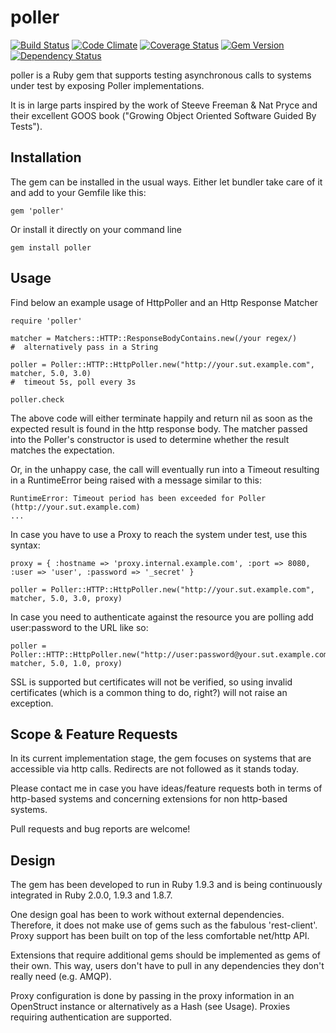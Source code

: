 poller
======


[![Build Status](https://travis-ci.org/mkrogemann/poller.png)](https://travis-ci.org/mkrogemann/poller)
[![Code Climate](https://codeclimate.com/github/mkrogemann/poller.png)](https://codeclimate.com/github/mkrogemann/poller)
[![Coverage Status](https://coveralls.io/repos/mkrogemann/poller/badge.png?branch=master)](https://coveralls.io/r/mkrogemann/poller)
[![Gem Version](https://badge.fury.io/rb/poller.png)](http://badge.fury.io/rb/poller)
[![Dependency Status](https://gemnasium.com/mkrogemann/poller.png)](https://gemnasium.com/mkrogemann/poller)

poller is a Ruby gem that supports testing asynchronous calls to systems under test by exposing Poller implementations.

It is in large parts inspired by the work of Steeve Freeman &amp; Nat Pryce and their excellent GOOS book ("Growing Object Oriented Software Guided By Tests").

Installation
------------
The gem can be installed in the usual ways. Either let bundler take care of it and add to your Gemfile like this:

    gem 'poller'

Or install it directly on your command line

    gem install poller

Usage
-----
Find below an example usage of HttpPoller and an Http Response Matcher

    require 'poller'

    matcher = Matchers::HTTP::ResponseBodyContains.new(/your regex/)
    #  alternatively pass in a String

    poller = Poller::HTTP::HttpPoller.new("http://your.sut.example.com", matcher, 5.0, 3.0)
    #  timeout 5s, poll every 3s

    poller.check

The above code will either terminate happily and return nil as soon as the expected result is found in the http response body. The matcher passed into the Poller's constructor is used to determine whether the result matches the expectation.

Or, in the unhappy case, the call will eventually run into a Timeout resulting in a RuntimeError being raised with a message similar to this:

    RuntimeError: Timeout period has been exceeded for Poller (http://your.sut.example.com)
    ...

In case you have to use a Proxy to reach the system under test, use this syntax:

    proxy = { :hostname => 'proxy.internal.example.com', :port => 8080, :user => 'user', :password => '_secret' }

    poller = Poller::HTTP::HttpPoller.new("http://your.sut.example.com", matcher, 5.0, 3.0, proxy)

In case you need to authenticate against the resource you are polling add user:password to the URL like so:

    poller = Poller::HTTP::HttpPoller.new("http://user:password@your.sut.example.com", matcher, 5.0, 1.0, proxy)

SSL is supported but certificates will not be verified, so using invalid certificates (which is a common thing to do, right?) will not raise an exception.


Scope &amp; Feature Requests
----------------------------
In its current implementation stage, the gem focuses on systems that are accessible via http calls. Redirects are not followed as it stands today.

Please contact me in case you have ideas/feature requests both in terms of http-based systems and concerning extensions for non http-based systems.

Pull requests and bug reports are welcome!

Design
------
The gem has been developed to run in Ruby 1.9.3 and is being continuously integrated in Ruby 2.0.0, 1.9.3 and 1.8.7.

One design goal has been to work without external dependencies. Therefore, it does not make use of gems such as the fabulous 'rest-client'. Proxy support has been built on top of the less comfortable net/http API.

Extensions that require additional gems should be implemented as gems of their own. This way, users don't have to pull in any dependencies they don't really need (e.g. AMQP).

Proxy configuration is done by passing in the proxy information in an OpenStruct instance or alternatively as a Hash (see Usage). Proxies requiring authentication are supported.
